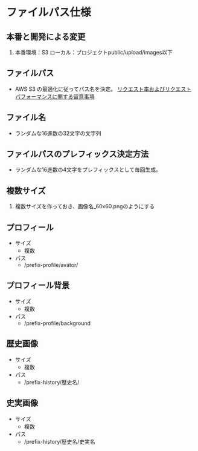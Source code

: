# ファイルパス仕様

## 本番と開発による変更
1. 本番環境：S3 ローカル：プロジェクトpublic/upload/images以下

## ファイルパス
* AWS S3 の最適化に従ってパス名を決定。
[リクエスト率およびリクエストパフォーマンスに関する留意事項](http://docs.aws.amazon.com/ja_jp/AmazonS3/latest/dev/request-rate-perf-considerations.html)

## ファイル名
* ランダムな16進数の32文字の文字列

## ファイルパスのプレフィックス決定方法
* ランダムな16進数の4文字をプレフィックスとして毎回生成。

## 複数サイズ
1. 複数サイズを作っておき、画像名_60x60.pngのようにする

## プロフィール
* サイズ
  * 複数
* パス
  * /prefix-profile/avator/

## プロフィール背景
* サイズ
  * 複数
* パス
  * /prefix-profile/background

## 歴史画像
* サイズ
  * 複数
* パス
  * /prefix-history/歴史名/

## 史実画像
* サイズ
  * 複数
* パス
  * /prefix-history/歴史名/史実名
